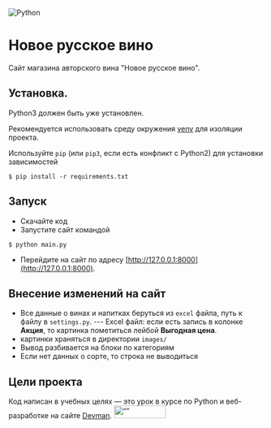 ![Python](https://img.shields.io/badge/python-3670A0?style=for-the-badge&logo=python&logoColor=ffdd54)
# Новое русское вино

Сайт магазина авторского вина "Новое русское вино".

## Установка.
Python3 должен быть уже установлен.

Рекомендуется использовать среду окружения [venv](https://docs.python.org/3/library/venv.html) 
для изоляции проекта.

Используйте `pip` (или `pip3`, если есть конфликт с Python2) для установки зависимостей
```console
$ pip install -r requirements.txt
```

## Запуск

- Скачайте код
- Запустите сайт командой 
```console
$ python main.py
```
- Перейдите на сайт по адресу [http://127.0.0.1:8000](http://127.0.0.1:8000).

## Внесение изменений на сайт

- Все данные о винах и напитках беруться из `excel` файла, путь к файлу в `settings.py`.
--- Excel файл:
  если есть запись в колонке **Акция**, то картинка пометиться лейбой **Выгодная цена**.
- картинки храняться в директории `images/`
- Вывод разбивается на блоки по категориям
- Если нет данных о сорте, то строка не выводиться


## Цели проекта

Код написан в учебных целях — это урок в курсе по Python и веб-разработке на сайте [Devman](https://dvmn.org).
<img src="https://dvmn.org/assets/img/logo.8d8f24edbb5f.svg" alt= “” width="102" height="25">

